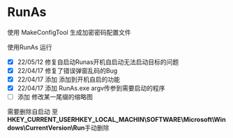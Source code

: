 # RunAs

使用 MakeConfigTool 生成加密密码配置文件

使用RunAs 运行

- [X] 22/05/12 修复自启动Runas开机自启动无法启动目标的问题
- [X] 22/04/17 修复了错误弹窗乱码的Bug
- [X] 22/04/17 添加 添加到开机自启的功能
- [X] 22/04/17 添加 RunAs.exe argv传参到需要启动的程序
- [ ] 添加 修改某一尾缀的缩略图

需要删除自启动 至**HKEY_CURRENT_USERHKEY_LOCAL_MACHIN\SOFTWARE\Microsoft\Windows\CurrentVersion\Run**手动删除
